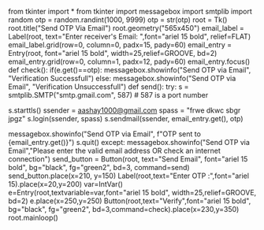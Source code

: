 from tkinter import *
from tkinter import messagebox
import smtplib
import random
otp = random.randint(1000, 9999)
otp = str(otp)
root = Tk()
root.title("Send OTP Via Email")
root.geometry("565x450")
email_label = Label(root, text="Enter receiver's Email: ",font="ariel 15 bold", relief=FLAT)
email_label.grid(row=0, column=0, padx=15, pady=60)
email_entry = Entry(root, font="ariel 15 bold", width=25,relief=GROOVE, bd=2)
email_entry.grid(row=0, column=1, padx=12, pady=60)
email_entry.focus()
def check():
if(e.get()==otp):
messagebox.showinfo("Send OTP via Email", "Verification
Successfull")
else:
messagebox.showinfo("Send OTP via Email", "Verification
Unsuccessfull")
def send():
try:
s = smtplib.SMTP("smtp.gmail.com", 587) # 587 is a port number

s.starttls()
ssender = aashay1000@gmail.com
spass = "frwe dkwc sbgr jpgz"
s.login(ssender, spass)
s.sendmail(ssender, email_entry.get(), otp)

messagebox.showinfo("Send OTP via Email", f"OTP sent to {email_entry.get()}")
s.quit()
except:
messagebox.showinfo("Send OTP via Email","Please enter the valid email address OR check an internet connection")
send_button = Button(root, text="Send Email", font="ariel 15
bold", bg="black", fg="green2", bd=3, command=send)
send_button.place(x=210, y=150)
Label(root,text="Enter OTP :",font="ariel 15).place(x=20,y=200)
var=IntVar()
e=Entry(root,textvariable=var,font="ariel 15 bold", width=25,relief=GROOVE, bd=2)
e.place(x=250,y=250)
Button(root,text="Verify",font="ariel 15 bold", bg="black",
fg="green2", bd=3,command=check).place(x=230,y=350)
root.mainloop()
